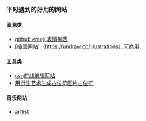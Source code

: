 ### 平时遇到的好用的网站

#### 资源类
* [github emoji 表情列表](https://www.cnblogs.com/takeurhand/p/6940135.html)
* [插图网站]（https://undraw.co/illustrations）可商用

#### 工具类
* [svg在线编辑网站](https://www.zhangxinxu.com/sp/svg/)
* [用衍生艺术生成占位符图片占位符](https://generative-placeholders.glitch.me/)

#### 音乐网站
* [artlist](https://artlist.io)